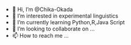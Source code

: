 - 👋 Hi, I’m @Chika-Okada
- 👀 I’m interested in experimental linguistics  
- 🌱 I’m currently learning Python,R,Java Script 
- 💞️ I’m looking to collaborate on ...
- 📫 How to reach me ...

<!---
Chika-Okada/Chika-Okada is a ✨ special ✨ repository because its `README.md` (this file) appears on your GitHub profile.
You can click the Preview link to take a look at your changes.
--->
